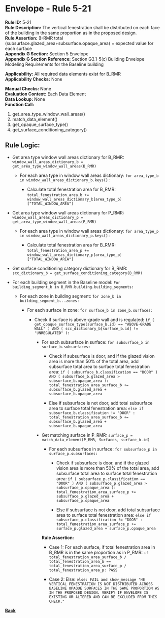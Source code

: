 
# Envelope - Rule 5-21  

**Rule ID:** 5-21  
**Rule Description:** The vertical fenestration shall be distributed on each face of the building in the same proportion as in the proposed design.  
**Rule Assertion:** B-RMR total (subsurface.glazed_area+subsurface.opaque_area) = expected value for each surface  
**Appendix G Section:** Section 5 Envelope  
**Appendix G Section Reference:**  Section G3.1-5(c) Building Envelope Modeling Requirements for the Baseline building

**Applicability:** All required data elements exist for B_RMR  
**Applicability Checks:** None  

**Manual Checks:** None  
**Evaluation Context:**  Each Data Element  
**Data Lookup:** None  
**Function Call:**  

  1. get_area_type_window_wall_areas()  
  2. match_data_element()
  3. get_opaque_surface_type()
  4. get_surface_conditioning_category()

## Rule Logic:

- Get area type window wall areas dictionary for B_RMR: `window_wall_areas_dictionary_b = get_area_type_window_wall_areas(B_RMR)`

  - For each area type in window wall areas dictionary: `for area_type_b in window_wall_areas_dictionary_b.keys():`
  
    - Calculate total fenestration area for B_RMR: `total_fenestration_area_b += window_wall_areas_dictionary_b[area_type_b]["TOTAL_WINDOW_AREA"]`

- Get area type window wall areas dictionary for P_RMR: `window_wall_areas_dictionary_p = get_area_type_window_wall_areas(P_RMR)`

  - For each area type in window wall areas dictionary: `for area_type_p in window_wall_areas_dictionary_p.keys():`
  
    - Calculate total fenestration area for B_RMR: `total_fenestration_area_p += window_wall_areas_dictionary_p[area_type_p]["TOTAL_WINDOW_AREA"]`

- Get surface conditioning category dictionary for B_RMR: `scc_dictionary_b = get_surface_conditioning_category(B_RMR)`

- For each building segment in the Baseline model: `For building_segment_b in B_RMR.building.building_segments:`

  - For each zone in building segment: `for zone_b in building_segment_b...zones:`

    - For each surface in zone: `for surface_b in zone_b.surfaces:`

      - Check if surface is above-grade wall and is regulated: `if ( get_opaque_surface_type(surface_b.id) == "ABOVE-GRADE WALL" ) AND ( scc_dictionary_b[surface_b.id] != "UNREGULATED" ):`

        - For each subsurface in surface: `for subsurface_b in surface_b.subsurfaces:`

          - Check if subsurface is door, and if the glazed vision area is more than 50% of the total area, add subsurface total area to surface total fenestration area: `if ( subsurface_b.classification == "DOOR" ) AND ( subsurface_b.glazed_area > subsurface_b.opaque_area ): total_fenestration_area_surface_b += subsurface_b.glazed_area + subsurface_b.opaque_area`  

          - Else if subsurface is not door, add total subsurface area to surface total fenestration area: `else if subsurface_b.classification != "DOOR" : total_fenestration_area_surface_b += subsurface_b.glazed_area + subsurface_b.opaque_area`

        - Get matching surface in P_RMR: `surface_p = match_data_element(P_RMR, Surfaces, surface_b.id)`

          - For each subsurface in surface: `for subsurface_p in surface_p.subsurfaces:`

            - Check if subsurface is door, and if the glazed vision area is more than 50% of the total area, add subsurface total area to surface total fenestration area: `if ( subsurface_p.classification == "DOOR" ) AND ( subsurface_p.glazed_area > subsurface_p.opaque_area ): total_fenestration_area_surface_p += subsurface_p.glazed_area + subsurface_p.opaque_area`

            - Else if subsurface is not door, add total subsurface area to surface total fenestration area: `else if subsurface_p.classification != "DOOR" : total_fenestration_area_surface_p += surface_p.glazed_area + surface_p.opaque_area`

          **Rule Assertion:**

          - Case 1: For each surface, if total fenestration area in B_RMR is in the same proportion as in P_RMR: `if total_fenestration_area_surface_b / total_fenestration_area_b == total_fenestration_area_surface_p / total_fenestration_area_p: PASS`

          - Case 2: Else: `else: FAIL and show_message "HE VERTICAL FENESTRATION IS NOT DISTRIBUTED ACROSS BASELINE OPAQUE SURFACES IN THE SAME PROPORTION AS IN THE PROPOSED DESIGN. VERIFY IF ENVELOPE IS EXISTING OR ALTERED AND CAN BE EXCLUDED FROM THIS CHECK."`

**[Back](../_toc.md)**


